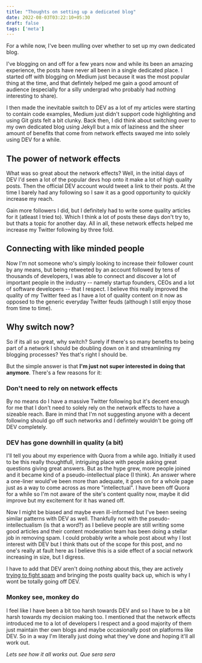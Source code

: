 ```yaml
---
title: "Thoughts on setting up a dedicated blog"
date: 2022-08-03T03:22:10+05:30
draft: false
tags: ['meta']
---
```

For a while now, I've been mulling over whether to set up my own dedicated blog.

I've blogging on and off for a few years now and while its been an amazing experience, the posts have never all been in a single 
dedicated place. I started off with blogging on Medium just because it was the most popular thing at the time, and that defintely 
helped me gain a good amount of audience (especially for a silly undergrad who probably had nothing interesting to share). 

I then made the inevitable switch to DEV as a lot of my articles were starting to contain code examples, Medium just didn't support
code highlighting and using Git gists felt a bit clunky. Back then, I did think about switching over to my own dedicated blog using 
Jekyll but a mix of laziness and the sheer amount of benefits that come from network effects swayed me into solely using DEV 
for a while.

## The power of network effects

What was so great about the network effects? Well, in the initial days of DEV I'd seen a lot of the popular devs hop onto it make a lot
of high quality posts. Then the official DEV account would tweet a link to their posts. At the time I barely had any following so I saw it
as a good opportunity to quickly increase my reach. 

Gain more followers I did, but I definitely had to write some quality articles for it (atleast I tried to). Which I think a lot of posts
these days don't try to, but thats a topic for another day. All in all, these network effects helped me increase my Twitter following by
three fold. 

## Connecting with like minded people

Now I'm not someone who's simply looking to increase their follower count by any means, but being retweeted by an account followed by 
tens of thousands of developers, I was able to connect and discover a lot of important people in the industry -- namely startup founders,
CEOs and a lot of software developers -- that I respect. I believe this really improved the quality of my Twitter feed as I have a lot of 
quality content on it now as opposed to the generic everyday Twitter feuds (although I still enjoy those from time to time).

## Why switch now?

So if its all so great, why switch? Surely if there's so many benefits to being part of a network I should be doubling down on it and 
streamlining my blogging processes? Yes that's right I should be.

But the simple answer is that **I'm just not super interested in doing that anymore**. There's a few reasons for it:

### Don't need to rely on network effects

By no means do I have a massive Twitter following but it's decent enough for me that I don't need to solely rely on the network effects to 
have a sizeable reach. Bare in mind that I'm not suggesting anyone with a decent following should go off such networks and I 
defintely wouldn't be going off DEV completely.

### DEV has gone downhill in quality (a bit)

I'll tell you about my experience with Quora from a while ago. Initially it used to be this really thoughtfull, intriguing place with people asking great 
questions giving great answers. But as the hype grew, more people joined and it became kind of a pseudo-intellectual place (I think). 
An answer where a one-liner would've been more than adequate, it goes on for a whole page just as a way to come across as more "intellectual".
I have been off Quora for a while so I'm not aware of the site's content quality now, maybe it did improve but my excitement for it has waned off.

Now I might be biased and maybe even ill-informed but I've been seeing similar patterns with DEV as well. Thankfully not with the pseudo-intellectualism 
(is that a word?) as I believe people are still writing some good articles and their content moderation team has been doing a stellar job in removing spam.
I could probably write a whole post about why I lost interest with DEV but I think thats out of the scope for this post, and no one's really at fault here
as I believe this is a side effect of a social network increasing in size, but I digress.

I have to add that DEV aren't doing *nothing* about this, they are actively [trying to fight spam](https://dev.to/devteam/help-fight-spam-in-our-community-1ngb)
and bringing the posts quality back up, which is why I wont be totally going off DEV.

### Monkey see, monkey do

I feel like I have been a bit too harsh towards DEV and so I have to be a bit harsh towards my decision making too. I mentioned that the network
effects introduced me to a lot of developers I respect and a good majority of them just maintain ther own blogs and maybe occasionally post on 
platforms like DEV. So in a way I'm literally just doing what they've done and hoping it'll all work out.

*Lets see how it all works out. Que sera sera*










